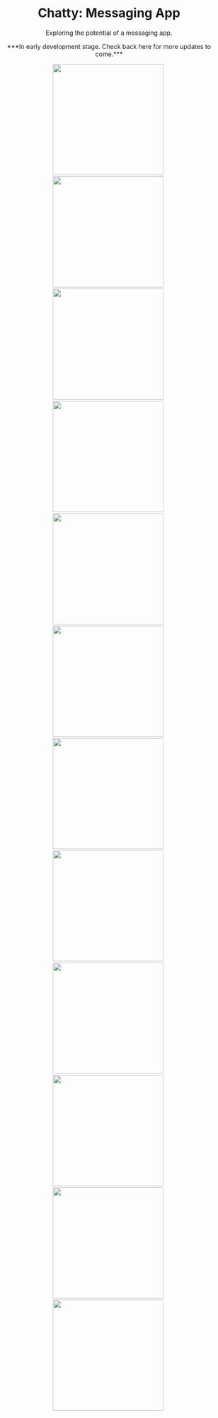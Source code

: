 <div align="center">

<h1>Chatty: Messaging App</h1>
<p>Exploring the potential of a messaging app.</p>
<p>***In early development stage. Check back here for more updates to come.***</p>

<img src="https://github.com/KrisRJack/MyProjects/blob/main/ChattyApp_LaunchScreen.jpg" width="250px">&#160;
<img src="https://github.com/KrisRJack/MyProjects/blob/main/ChattyApp_Opening.jpg" width="250px">&#160;
<img src="https://github.com/KrisRJack/MyProjects/blob/main/ChattyApp_LogIn.jpg" width="250px">&#160;
<img src="https://github.com/KrisRJack/MyProjects/blob/main/ChattyApp_SignUp_1.jpg" width="250px">&#160;
<img src="https://github.com/KrisRJack/MyProjects/blob/main/ChattyApp_SignUp_2.jpg" width="250px">&#160;
<img src="https://github.com/KrisRJack/MyProjects/blob/main/ChattyApp_CustomErrorAlert.jpg" width="250px">&#160; 
<img src="https://github.com/KrisRJack/MyProjects/blob/main/ChattyApp_Verify.jpg" width="250px">&#160; 
<img src="https://github.com/KrisRJack/MyProjects/blob/main/ChattyApp_GetProfile.jpg" width="250px">&#160;
<img src="https://github.com/KrisRJack/MyProjects/blob/main/ChattyApp_Settings_Light.jpg" width="250px">&#160; 
<img src="https://github.com/KrisRJack/MyProjects/blob/main/ChattyApp_Settings_Light_2.jpg" width="250px">&#160; 
<img src="https://github.com/KrisRJack/MyProjects/blob/main/ChattyApp_Settings_Dark.jpg" width="250px">&#160; 
<img src="https://github.com/KrisRJack/MyProjects/blob/main/ChattyApp_Settings_Dark_2.jpg" width="250px">&#160; 

</div>
